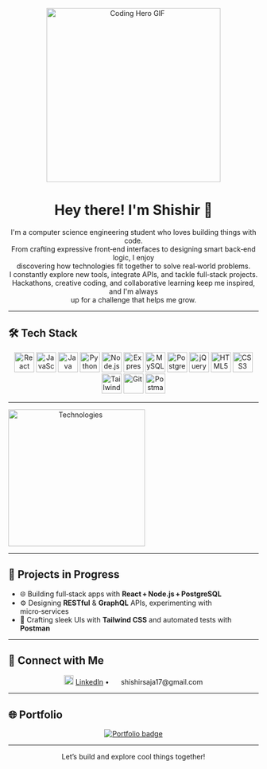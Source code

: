 <!-- 🚀 Hero GIF -->
<p align="center">
  <img src="https://gifdb.com/images/high/cool-astronaut-on-outer-space-hn3qt6vlqy6c8qnl.webp" width="350" alt="Coding Hero GIF">
</p>

<h1 align="center">Hey there! I'm Shishir 👋</h1>

<p align="center">
  I'm a computer science engineering student who loves building things with code.<br>
  From crafting expressive front‑end interfaces to designing smart back‑end logic, I enjoy<br>
  discovering how technologies fit together to solve real‑world problems.<br>
  I constantly explore new tools, integrate APIs, and tackle full‑stack projects.<br>
  Hackathons, creative coding, and collaborative learning keep me inspired, and I'm always<br>
  up for a challenge that helps me grow.
</p>

---

## 🛠️ Tech Stack
<p align="center">
  <img src="https://cdn.jsdelivr.net/gh/devicons/devicon/icons/react/react-original.svg" height="40" alt="React"/>
  <img src="https://cdn.jsdelivr.net/gh/devicons/devicon/icons/javascript/javascript-original.svg" height="40" alt="JavaScript"/>
  <img src="https://cdn.jsdelivr.net/gh/devicons/devicon/icons/java/java-original.svg" height="40" alt="Java"/>
  <img src="https://cdn.jsdelivr.net/gh/devicons/devicon/icons/python/python-original.svg" height="40" alt="Python"/>
  <img src="https://cdn.jsdelivr.net/gh/devicons/devicon/icons/nodejs/nodejs-original.svg" height="40" alt="Node.js"/>
  <img src="https://cdn.jsdelivr.net/gh/devicons/devicon/icons/express/express-original.svg" height="40" alt="Express"/>
  <img src="https://cdn.jsdelivr.net/gh/devicons/devicon/icons/mysql/mysql-original.svg" height="40" alt="MySQL"/>
  <img src="https://cdn.jsdelivr.net/gh/devicons/devicon/icons/postgresql/postgresql-original.svg" height="40" alt="PostgreSQL"/>
  <img src="https://cdn.jsdelivr.net/gh/devicons/devicon/icons/jquery/jquery-original.svg" height="40" alt="jQuery"/>
  <img src="https://cdn.jsdelivr.net/gh/devicons/devicon/icons/html5/html5-original.svg" height="40" alt="HTML5"/>
  <img src="https://cdn.jsdelivr.net/gh/devicons/devicon/icons/css3/css3-original.svg" height="40" alt="CSS3"/>
  <img src="https://upload.wikimedia.org/wikipedia/commons/thumb/d/d5/Tailwind_CSS_Logo.svg/768px-Tailwind_CSS_Logo.svg.png?20230715030042" height="40" alt="Tailwind CSS"/>
  <img src="https://cdn.jsdelivr.net/gh/devicons/devicon/icons/git/git-original.svg" height="40" alt="Git"/>
  <img src="https://www.vectorlogo.zone/logos/getpostman/getpostman-icon.svg" height="40" alt="Postman"/>
</p>

---

  <a href="https://github.com/ShishirSaja?tab=repositories" align="center">
    <img height=275 src="https://github-readme-stats.vercel.app/api/top-langs/?username=ShishirSaja&theme=transparent&hide_border=true&layout=compact&langs_count=12&locale=en" alt="Technologies" />
  </a>
</div>

<div align="center">
  <a href="https://github.com/ShishirSaja" align="center">
<!--     <img height=217 src="https://github-readme-stats-nu-five-96.vercel.app/api?username=ShishirSaja&hide_border=true&custom_title=Stats&theme=transparent" /> -->
  </a>
</div>

---

## 🚀 Projects in Progress
- 🌐 Building full‑stack apps with **React + Node.js + PostgreSQL**  
- ⚙️ Designing **RESTful** & **GraphQL** APIs, experimenting with micro‑services  
- 🎨 Crafting sleek UIs with **Tailwind CSS** and automated tests with **Postman**  

---

## 🔗 Connect with Me
<p align="center">
  <img src="https://upload.wikimedia.org/wikipedia/commons/thumb/8/81/LinkedIn_icon.svg/2048px-LinkedIn_icon.svg.png" height="19" alt="linkdin">
  <a href="https://www.linkedin.com/in/shishirsaja/">LinkedIn</a>   •  
  <img src="https://upload.wikimedia.org/wikipedia/commons/thumb/7/7e/Gmail_icon_%282020%29.svg/2560px-Gmail_icon_%282020%29.svg.png" height ="16" >
  shishirsaja17@gmail.com
</p>

---

## 🌐 Portfolio
<p align="center">
  <a href="https://shishirsaja.vercel.app/">
    <img src="https://img.shields.io/badge/Portfolio-Visit&nbsp;Site-1E90FF?style=for-the-badge" alt="Portfolio badge">
  </a>
</p>

---


<p align="center">Let’s build and explore cool things together!</p>
